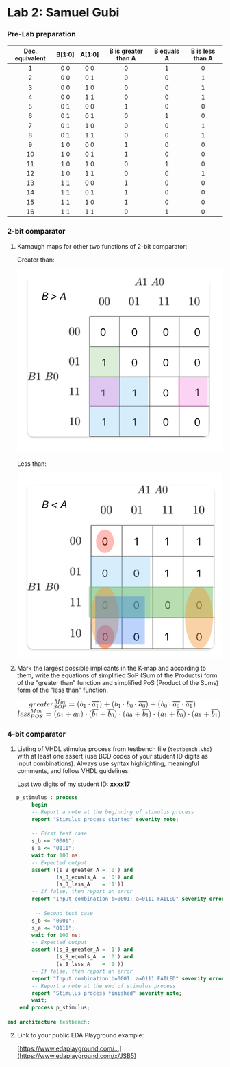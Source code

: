 # Lab 2: Samuel Gubi

### Pre-Lab preparation
  | **Dec. equivalent** | **B[1:0]** | **A[1:0]** | **B is greater than A** | **B equals A** | **B is less than A** |
   | :-: | :-: | :-: | :-: | :-: | :-: |
   |  1 | 0 0 | 0 0 | 0 | 1 | 0 |
   |  2 | 0 0 | 0 1 | 0 | 0 | 1 |
   |  3 | 0 0 | 1 0 | 0 | 0 | 1 |
   |  4 | 0 0 | 1 1 | 0 | 0 | 1 |
   |  5 | 0 1 | 0 0 | 1 | 0 | 0 |
   |  6 | 0 1 | 0 1 | 0 | 1 | 0 |
   |  7 | 0 1 | 1 0 | 0 | 0 | 1 |
   |  8 | 0 1 | 1 1 | 0 | 0 | 1 |
   |  9 | 1 0 | 0 0 | 1 | 0 | 0 |
   | 10 | 1 0 | 0 1 | 1 | 0 | 0 |
   | 11 | 1 0 | 1 0 | 0 | 1 | 0 |
   | 12 | 1 0 | 1 1 | 0 | 0 | 1 |
   | 13 | 1 1 | 0 0 | 1 | 0 | 0 |
   | 14 | 1 1 | 0 1 | 1 | 0 | 0 |
   | 15 | 1 1 | 1 0 | 1 | 0 | 0 |
   | 16 | 1 1 | 1 1 | 0 | 1 | 0 |

### 2-bit comparator

1. Karnaugh maps for other two functions of 2-bit comparator:

   Greater than:

   ![K-maps](DE1_pc2.png)

   Less than:

   ![K-maps](DE_pc2b.png)


2. Mark the largest possible implicants in the K-map and according to them, write the equations of simplified SoP (Sum of the Products) form of the "greater than" function and simplified PoS (Product of the Sums) form of the "less than" function.

   ![Logic functions](DE_pc2_rovnice.png)

### 4-bit comparator

1. Listing of VHDL stimulus process from testbench file (`testbench.vhd`) with at least one assert (use BCD codes of your student ID digits as input combinations). Always use syntax highlighting, meaningful comments, and follow VHDL guidelines:

   Last two digits of my student ID: **xxxx17**

```vhdl
   p_stimulus : process
        begin
        -- Report a note at the beginning of stimulus process
        report "Stimulus process started" severity note;

        -- First test case
        s_b <= "0001"; 
        s_a <= "0111";
        wait for 100 ns;
        -- Expected output
        assert ((s_B_greater_A = '0') and
                (s_B_equals_A  = '0') and
                (s_B_less_A    = '1'))
        -- If false, then report an error
        report "Input combination b=0001; a=0111 FAILED" severity error;
        
         -- Second test case
        s_b <= "0001"; 
        s_a <= "0111";
        wait for 100 ns;
        -- Expected output
        assert ((s_B_greater_A = '1') and
                (s_B_equals_A  = '0') and
                (s_B_less_A    = '1'))
        -- If false, then report an error
        report "Input combination b=0001; a=0111 FAILED" severity error;
        -- Report a note at the end of stimulus process
        report "Stimulus process finished" severity note;
        wait;
    end process p_stimulus;

end architecture testbench;
```

2. Link to your public EDA Playground example:

   [https://www.edaplayground.com/...](https://www.edaplayground.com/x/JSB5)
